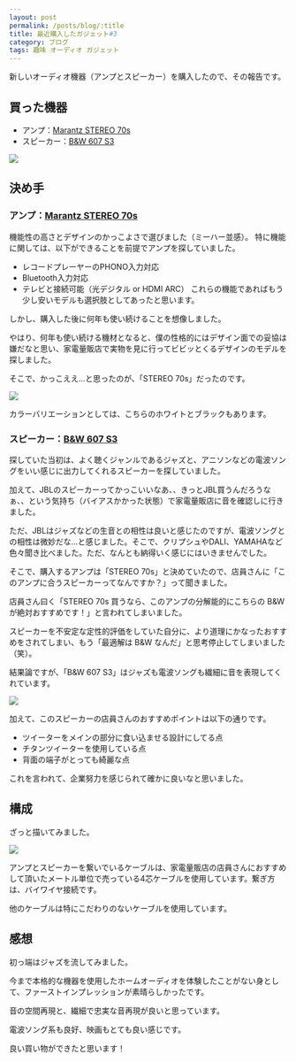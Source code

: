 ```yaml
---
layout: post
permalink: /posts/blog/:title
title: 最近購入したガジェット#3
category: ブログ
tags: 趣味 オーディオ ガジェット
---
```

新しいオーディオ機器（アンプとスピーカー）を購入したので、その報告です。
<!--more-->

## 買った機器

* アンプ：[Marantz STEREO 70s](https://manuals.marantz.com/STEREO70s/JP/JA/index.php)
* スピーカー：[B&W 607 S3](https://www.bowerswilkins.com/ja-jp/product/loudspeakers/600-series/607-s3/FP43958P.html?srsltid=AfmBOorhvYHnt_DaMhCj_tPi7OC7KH6bhsNHHQxEMwID11IN9mpw1R9d)

<img src="https://lh3.googleusercontent.com/pw/AP1GczNkLXXtI_QKYhCZvinNVroo_IfKATFeNulZA72kJL6P0oaCgwMPO56ApUvoIlGYpr88hU-fzYq3ThJM6STK4I6I1uR53oxqZBAQb-yVB0LTL94EWA9VqIoxuTzO7XCq8iFuISscKPi214OasWzn4S4oIw=w1260-h945-s-no-gm?authuser=0">

## 決め手

### アンプ：[Marantz STEREO 70s](https://manuals.marantz.com/STEREO70s/JP/JA/index.php)

機能性の高さとデザインのかっこよさで選びました（ミーハー並感）。
特に機能に関しては、以下ができることを前提でアンプを探していました。
* レコードプレーヤーのPHONO入力対応
* Bluetooth入力対応
* テレビと接続可能（光デジタル or HDMI ARC）
これらの機能であればもう少し安いモデルも選択肢としてあったと思います。

しかし、購入した後に何年も使い続けることを想像しました。

やはり、何年も使い続ける機材となると、僕の性格的にはデザイン面での妥協は嫌だなと思い、家電量販店で実物を見に行ってビビッとくるデザインのモデルを探しました。

そこで、かっこええ...と思ったのが、「STEREO 70s」だったのです。

<img src="https://lh3.googleusercontent.com/pw/AP1GczMe8uG_1pKtTI1hC6D2FiN3TYMoqDmW4bhnXTFt8UIWC0DSkaaByXGdF5OtjmYbX0mN4pAW9YtSd3XnhGoxuuYStYnuIQYLP5qc-cmu4ZAwZzUQC72TvkbIUaNVkzetF9Uq1BYqqY4pQaXVEzQlXvcaNA=w1534-h945-s-no-gm?authuser=0">

カラーバリエーションとしては、こちらのホワイトとブラックもあります。

### スピーカー：[B&W 607 S3](https://www.bowerswilkins.com/ja-jp/product/loudspeakers/600-series/607-s3/FP43958P.html?srsltid=AfmBOorhvYHnt_DaMhCj_tPi7OC7KH6bhsNHHQxEMwID11IN9mpw1R9d)

探していた当初は、よく聴くジャンルであるジャズと、アニソンなどの電波ソングをいい感じに出力してくれるスピーカーを探していました。

加えて、JBLのスピーカーってかっこいいなあ、、きっとJBL買うんだろうなぁ、、という気持ち（バイアスかかった状態）で家電量販店に音を確認しに行きました。

ただ、JBLはジャズなどの生音との相性は良いと感じたのですが、電波ソングとの相性は微妙だな...と感じました。そこで、クリプシュやDALI、YAMAHAなど色々聞き比べました。ただ、なんとも納得いく感じにはいきませんでした。

そこで、購入するアンプは「STEREO 70s」と決めていたので、店員さんに「このアンプに合うスピーカーってなんですか？」って聞きました。

店員さん曰く「STEREO 70s 買うなら、このアンプの分解能的にこちらの B&W が絶対おすすめです！」と言われてしまいました。

スピーカーを不安定な定性的評価をしていた自分に、より道理にかなったおすすめをされてしまい、もう「最適解は B&W なんだ」と思考停止してしまいました（笑）。

結果論ですが、「B&W 607 S3」はジャズも電波ソングも繊細に音を表現してくれています。

<img src="https://lh3.googleusercontent.com/pw/AP1GczOCPJ-hJVnUcMTMcBRDl-IWHsbZaCUxmPK0hFlQOEvdDI7_-pTYJW7voPjbSb8G2rBBggKDAyOB1A6yQ62n7KRS_q0M4QdRSDj7hRHO1RH8OOMZhpMRTEzOsymA_EWFHjWY6q4q5wx2gSC53UapGpjN7A=w1388-h945-s-no-gm?authuser=0">

加えて、このスピーカーの店員さんのおすすめポイントは以下の通りです。

* ツイーターをメインの部分に食い込ませる設計にしてる点
* チタンツイーターを使用している点
* 背面の端子がとっても綺麗な点

これを言われて、企業努力を感じられて確かに良いなと思いました。

## 構成

ざっと描いてみました。

<img src="https://lh3.googleusercontent.com/pw/AP1GczOHVjwujvJ3kFSrjekXMKGJGmQPOFYqaCe4NQZssK4lkkJ_Z-nL8ax36u-C3k_CMOB5esX42z9G8Ssw2DumCg6uz-9g66EtohrSuz84Y5dgGnZeucEjLalhuJlpHNMWHbZYZlR6V4d5-7WjNtbA7ppqKw=w575-h431-s-no-gm?authuser=0">

アンプとスピーカーを繋いでいるケーブルは、家電量販店の店員さんにおすすめして頂いたメートル単位で売っている4芯ケーブルを使用しています。繋ぎ方は、バイワイヤ接続です。

他のケーブルは特にこだわりのないケーブルを使用しています。

## 感想

初っ端はジャズを流してみました。

今まで本格的な機器を使用したホームオーディオを体験したことがない身として、ファーストインプレッションが素晴らしかったです。

音の空間再現と、繊細で忠実な音再現が良いと思っています。

電波ソング系も良好、映画もとても良い感じです。

良い買い物ができたと思います！
